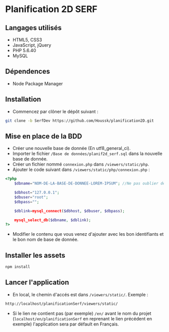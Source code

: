 # Planification 2D SERF

## Langages utilisés

* HTML5, CSS3
* JavaScript, jQuery
* PHP 5.6.40
* MySQL

## Dépendences

* Node Package Manager

## Installation

* Commencez par clôner le dépôt suivant : 

```bash
git clone -b SerfDev https://github.com/Houssk/planification2D.git
```

## Mise en place de la BDD

* Créer une nouvelle base de donnée (En utf8_general_ci).
* Importer le fichier `/Base de données/planif2d_serf.sql` dans la nouvelle base de donnée.
* Créer un fichier nommé `connexion.php` dans `/viewers/static/php`.
* Ajouter le code suivant dans `/viewers/static/php/connexion.php` : 

```php
<?php
	$dbname="NOM-DE-LA-BASE-DE-DONNEE-LOREM-IPSUM"; //Ne pas oublier de changer le nom de la base de donnée.

	$dbhost="127.0.0.1";
	$dbuser="root";
	$dbpass="";

	$dblink=mysql_connect($dbhost, $dbuser, $dbpass);

	mysql_select_db($dbname, $dblink);
?>
```
* Modifier le contenu que vous venez d'ajouter avec les bon identifiants et le bon nom de base de donnée.

## Installer les assets

```bash
npm install
```

## Lancer l'application

* En local, le chemin d'accés est dans `/viewers/static/`. Exemple :
```bash
http://localhost/planificationSerf/viewers/static/
```
* Si le lien ne contient pas (par exemple) `/en/` avant le nom du projet (`localhost/en/planificationSerf` en reprenant le lien précédent en exemple) l'application sera par défault en Français. 